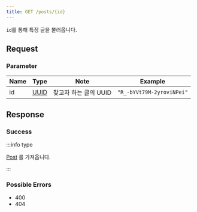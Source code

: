```yaml
---
title: GET /posts/{id}
---
```


`id`를 통해 특정 글을 불러옵니다.

## Request

### Parameter

| Name | Type                                 | Note                  | Example                   |
| ---- | ------------------------------------ | --------------------- | ------------------------- |
| id   | [UUID](../../types/semantic/uuid.md) | 찾고자 하는 글의 UUID | `"R_-bYVt79M-2yroviNPei"` |

## Response

### Success

:::info type

[Post](../../types/schema/post.md) 를 가져옵니다.

:::

### Possible Errors

-   400
-   404

